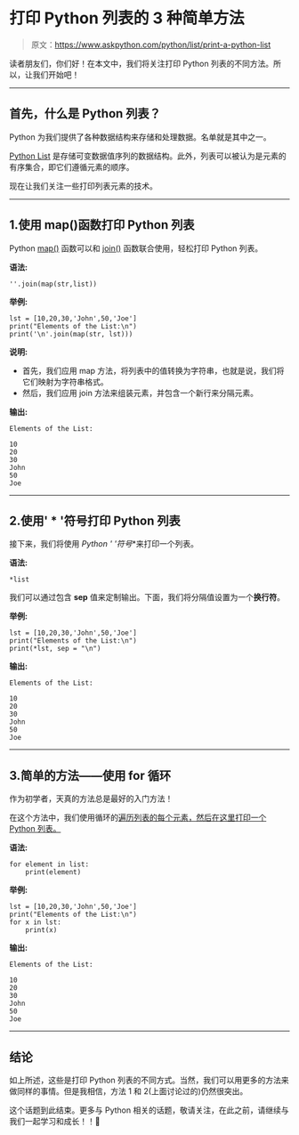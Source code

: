 # 打印 Python 列表的 3 种简单方法

> 原文：<https://www.askpython.com/python/list/print-a-python-list>

读者朋友们，你们好！在本文中，我们将关注打印 Python 列表的不同方法。所以，让我们开始吧！

* * *

## 首先，什么是 Python 列表？

Python 为我们提供了各种数据结构来存储和处理数据。名单就是其中之一。

[Python List](https://www.askpython.com/python/list/python-list) 是存储可变数据值序列的数据结构。此外，列表可以被认为是元素的有序集合，即它们遵循元素的顺序。

现在让我们关注一些打印列表元素的技术。

* * *

## 1.使用 map()函数打印 Python 列表

Python [map()](https://www.askpython.com/python/built-in-methods/map-method-in-python) 函数可以和 [join()](https://www.askpython.com/python/string/python-string-join-method) 函数联合使用，轻松打印 Python 列表。

**语法:**

```
''.join(map(str,list))

```

**举例:**

```
lst = [10,20,30,'John',50,'Joe']
print("Elements of the List:\n")
print('\n'.join(map(str, lst))) 

```

**说明:**

*   首先，我们应用 map 方法，将列表中的值转换为字符串，也就是说，我们将它们映射为字符串格式。
*   然后，我们应用 join 方法来组装元素，并包含一个新行来分隔元素。

**输出:**

```
Elements of the List:

10
20
30
John
50
Joe

```

* * *

## 2.使用' * '符号打印 Python 列表

接下来，我们将使用 **Python '* '符号**来打印一个列表。

**语法:**

```
*list

```

我们可以通过包含 **sep** 值来定制输出。下面，我们将分隔值设置为一个**换行符**。

**举例:**

```
lst = [10,20,30,'John',50,'Joe'] 
print("Elements of the List:\n")
print(*lst, sep = "\n") 

```

**输出:**

```
Elements of the List:

10
20
30
John
50
Joe

```

* * *

## 3.简单的方法——使用 for 循环

作为初学者，天真的方法总是最好的入门方法！

在这个方法中，我们使用循环的[遍历列表的每个元素，然后在这里打印一个 Python 列表。](https://www.askpython.com/python/python-for-loop)

**语法:**

```
for element in list:
    print(element)

```

**举例:**

```
lst = [10,20,30,'John',50,'Joe'] 
print("Elements of the List:\n")
for x in lst:
    print(x)

```

**输出:**

```
Elements of the List:

10
20
30
John
50
Joe

```

* * *

## 结论

如上所述，这些是打印 Python 列表的不同方式。当然，我们可以用更多的方法来做同样的事情。但是我相信，方法 1 和 2(上面讨论过的)仍然很突出。

这个话题到此结束。更多与 Python 相关的话题，敬请关注，在此之前，请继续与我们一起学习和成长！！🙂
